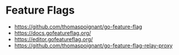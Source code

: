 # Feature Flags

* <https://github.com/thomaspoignant/go-feature-flag>
* <https://docs.gofeatureflag.org/>
* <https://editor.gofeatureflag.org/>
* <https://github.com/thomaspoignant/go-feature-flag-relay-proxy>